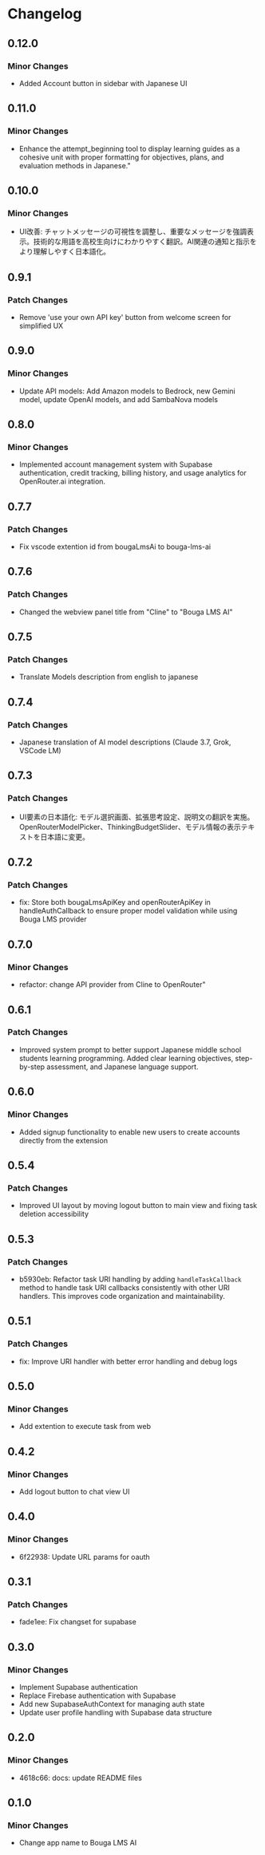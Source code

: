 # Changelog

## 0.12.0

### Minor Changes

-   Added Account button in sidebar with Japanese UI

## 0.11.0

### Minor Changes

-   Enhance the attempt_beginning tool to display learning guides as a cohesive unit with proper formatting for objectives, plans, and evaluation methods in Japanese."

## 0.10.0

### Minor Changes

-   UI改善: チャットメッセージの可視性を調整し、重要なメッセージを強調表示。技術的な用語を高校生向けにわかりやすく翻訳。AI関連の通知と指示をより理解しやすく日本語化。

## 0.9.1

### Patch Changes

-   Remove 'use your own API key' button from welcome screen for simplified UX

## 0.9.0

### Minor Changes

-   Update API models: Add Amazon models to Bedrock, new Gemini model, update OpenAI models, and add SambaNova models

## 0.8.0

### Minor Changes

-   Implemented account management system with Supabase authentication, credit tracking, billing history, and usage analytics for OpenRouter.ai integration.

## 0.7.7

### Patch Changes

-   Fix vscode extention id from bougaLmsAi to bouga-lms-ai

## 0.7.6

### Patch Changes

-   Changed the webview panel title from "Cline" to "Bouga LMS AI"

## 0.7.5

### Patch Changes

-   Translate Models description from english to japanese

## 0.7.4

### Patch Changes

-   Japanese translation of AI model descriptions (Claude 3.7, Grok, VSCode LM)

## 0.7.3

### Patch Changes

-   UI要素の日本語化: モデル選択画面、拡張思考設定、説明文の翻訳を実施。OpenRouterModelPicker、ThinkingBudgetSlider、モデル情報の表示テキストを日本語に変更。

## 0.7.2

### Patch Changes

-   fix: Store both bougaLmsApiKey and openRouterApiKey in handleAuthCallback to ensure proper model validation while using Bouga LMS provider

## 0.7.0

### Minor Changes

-   refactor: change API provider from Cline to OpenRouter"

## 0.6.1

### Patch Changes

-   Improved system prompt to better support Japanese middle school students learning programming. Added clear learning objectives, step-by-step assessment, and Japanese language support.

## 0.6.0

### Minor Changes

-   Added signup functionality to enable new users to create accounts directly from the extension

## 0.5.4

### Patch Changes

-   Improved UI layout by moving logout button to main view and fixing task deletion accessibility

## 0.5.3

### Patch Changes

-   b5930eb: Refactor task URI handling by adding `handleTaskCallback` method to handle task URI callbacks consistently with other URI handlers. This improves code organization and maintainability.

## 0.5.1

### Patch Changes

-   fix: Improve URI handler with better error handling and debug logs

## 0.5.0

### Minor Changes

-   Add extention to execute task from web

## 0.4.2

### Minor Changes

-   Add logout button to chat view UI

## 0.4.0

### Minor Changes

-   6f22938: Update URL params for oauth

## 0.3.1

### Patch Changes

-   fade1ee: Fix changset for supabase

## 0.3.0

### Minor Changes

-   Implement Supabase authentication
-   Replace Firebase authentication with Supabase
-   Add new SupabaseAuthContext for managing auth state
-   Update user profile handling with Supabase data structure

## 0.2.0

### Minor Changes

-   4618c66: docs: update README files

## 0.1.0

### Minor Changes

-   Change app name to Bouga LMS AI
